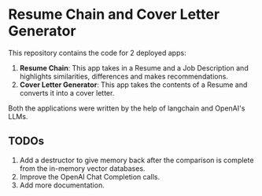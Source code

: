 # Resume Chain and Cover Letter Generator

This repository contains the code for 2 deployed apps:

1. __Resume Chain__: This app takes in a Resume and a Job Description and highlights similarities, differences and makes recommendations.
2. __Cover Letter Generator__: This app takes the contents of a Resume and converts it into a cover letter.

Both the applications were written by the help of langchain and OpenAI's LLMs. 

## TODOs

1. Add a destructor to give memory back after the comparison is complete from the in-memory vector databases. 
2. Improve the OpenAI Chat Completion calls.
3. Add more documentation.